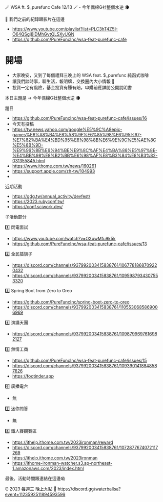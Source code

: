 🪄 WSA ft. $_purefunc Cafe 12/13 🪄 - 今年偶棉G社整個水逆 🌘 

:movie_camera: 我們之前的紀錄跟影片在這邊
* https://www.youtube.com/playlist?list=PLC3hT4Z5I-O64QSgj8IDMhGvtQLSXvUGN
* https://github.com/PureFuncInc/wsa-feat-purefunc-cafe

# 開場
* 大家晚安，又到了每個禮拜三晚上的 WSA feat. $_purefunc 純函式咖啡
* 讓我們談時事，聊生活，報明牌，交換圈內大小情報 🦻
* 投資一定有風險，基金投資有賺有賠，申購前應詳閱公開說明書

本日主題是 -> 今年偶棉G社整個水逆 🌘

題目
* https://github.com/PureFuncInc/wsa-feat-purefunc-cafe/issues/16
* 今天有投稿
* https://tw.news.yahoo.com/google%E5%9C%A8epic-games%E8%A8%B4%E8%A8%9F%E6%85%98%E6%95%97-%E7%82%BA%E4%BD%95%E8%98%8B%E6%9E%9C%E5%AE%8C%E5%8B%9D-%E9%96%8B%E6%94%BE%E9%8C%AF%E4%BA%86%E5%97%8E-%E4%BB%98%E8%B2%BB%E6%98%AF%E8%B3%84%E8%B3%82-031355845.html
* https://www.ithome.com.tw/news/160261
* https://support.apple.com/zh-tw/104993
* 

近期活動
* https://gdg.tw/annual_activity/devfest/
* https://2023.rubyconf.tw/
* https://conf.sciwork.dev/

子活動部分

:one: 閃電面試
* https://www.youtube.com/watch?v=OXuwMfu9k5k
* https://github.com/PureFuncInc/wsa-feat-purefunc-cafe/issues/13

:two: 全民插旗子
* https://discord.com/channels/937992003415838761/1067781868709220432
* https://discord.com/channels/937992003415838761/1095987934307553320

:three: Spring Boot from Zero to Oreo
* https://github.com/PureFuncInc/spring-boot-zero-to-oreo
* https://discord.com/channels/937992003415838761/1105530685869006969

:four: 演講天團
* https://discord.com/channels/937992003415838761/1098799697616982127

:five: 無情工商
* https://github.com/PureFuncInc/wsa-feat-purefunc-cafe/issues/15
* https://discord.com/channels/937992003415838761/1093901418848587826
* https://footinder.app

:six: 廣播電台
* 無

:seven: 迷你問答
* 無

:eight: 鐵人賽觀賽區
* https://ithelp.ithome.com.tw/2023ironman/reward
* https://discord.com/channels/937992003415838761/1072877674072117269
* https://ithelp.ithome.com.tw/2023ironman
* https://ithome-ironman-watcher.s3.ap-northeast-1.amazonaws.com/2023/index.html

最後，活動時間跟連結在這邊呦

:alarm_clock: 2023 每週三 晚上九點
:link: https://discord.gg/waterballsa?event=1123592511894593596
